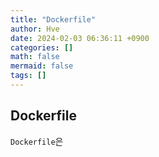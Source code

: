 ```yaml
---
title: "Dockerfile"
author: Hve
date: 2024-02-03 06:36:11 +0900
categories: []
math: false
mermaid: false
tags: []
---
```


## Dockerfile

`Dockerfile`은 